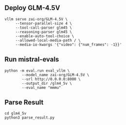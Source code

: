 ## Deploy GLM-4.5V

```
vllm serve zai-org/GLM-4.5V \
     --tensor-parallel-size 4 \
     --tool-call-parser glm45 \
     --reasoning-parser glm45 \
     --enable-auto-tool-choice \
     --allowed-local-media-path / \
     --media-io-kwargs '{"video": {"num_frames": -1}}'
```

## Run mistral-evals
```
python -m eval.run eval_vllm \
        --model_name zai-org/GLM-4.5V \
        --url http://0.0.0.0:8000 \
        --output_dir /glm4_5v \
        --eval_name "mmmu"
```

## Parse Result
```
cd glm4_5v
python3 parse_result.py
```